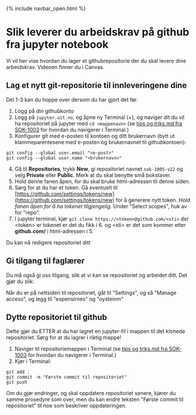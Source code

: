 {% include navbar_open.html %}

# Slik leverer du arbeidskrav på github fra jupyter notebook

Vi vil her vise hvordan du lager et githubrepositorie der du skal levere dine arbeidskrav. Videoen finner du i Canvas.

## Lag et nytt git-repositorie til innleveringene dine

Del 1-3 kan du hoppe over dersom du har gjort det før.

1. Logg på din githubkonto
2. Logg på `jupyter.uit.no`, og åpne ny Terminal (+), og naviger dit du vil ha repositoriet på jupyter med `cd <mappenavn>` (se [tips og triks.md fra SOK-1003](https://github.com/uit-sok-1003-h21/notebooks/blob/main/tips_og_triks.md) for hvordan du navigerer i Terminal.) 
3. Konfigurer git med e-posten til kontoen og ditt brukernavn (bytt ut klammeparentesene med e-posten og brukernavnet til githubkontoen):
```
git config --global user.email "<e-post>"
git config --global user.name "<brukernavn>"
```

4. Gå til **Repositories**, trykk **New**, gi repositoriet navnet `sok-1005-v22` og velg **Private** eller **Public**. Merk at du skal benytte små bokstaver.
5. Hold denne fanen åpen, for du skal bruke html-adressen til denne siden.
6. Sørg for at du har et token. Gå eventuelt til [https://github.com/settings/tokens/new](https://github.com/settings/tokens/new) for å generere nytt token. *Hold fanen åpen for å ha tokenet tilgjengelig.* Under "Select scopes", huk av for "repo".
7. I jupyter terminal, kjør `git clone https://<token>@github.com/<sti>` der \<token\> er tokenet er det du fikk i 6. og \<sti\> er det som kommer etter **github.com/**  i html-adressen i 5.

Du kan nå redigere repositoriet ditt
 
## Gi tilgang til faglærer
Du må også gi oss tilgang, slik at vi kan se repositoriet og arbeidet ditt. Det gjør du slik:

Når du er på nettsiden til repositoriet, gåt til "Settings", og så "Manage access", og legg til "espensirnes" og "oysteinm"
 
## Dytte repositoriet til github
Dette gjør du ETTER at du har lagret en jupyter-fil i mappen til det klonede repositoriet. Sørg for at du lagrer i riktig mappe!

1. Naviger til repositoriemappen i Terminal (se [tips og triks.md fra SOK-1003](https://github.com/uit-sok-1003-h21/notebooks/blob/main/tips_og_triks.md) for hvordan du navigerer i Terminal.) 
2. Kjør i Terminal:
```
git add .
git commit -m "Første commit til repositoriet"
git push 
```
Om du gjør endringer, og skal oppdatere repositoriet senere, kjører du samme prosedyre som over, men du kan endre teksten "Første commit til repositoriet" til noe som beskriver oppdateringen.  

 
